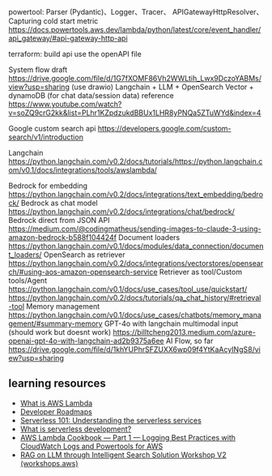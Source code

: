 powertool:
Parser (Pydantic)、Logger、Tracer、 APIGatewayHttpResolver、Capturing cold start metric
https://docs.powertools.aws.dev/lambda/python/latest/core/event_handler/api_gateway/#api-gateway-http-api

terraform:
build api use the openAPI file


System flow draft https://drive.google.com/file/d/1G7fXOMF86Vh2WWLtih_Lwx9DczoYABMs/view?usp=sharing (use drawio)
Langchain + LLM + OpenSearch Vector + dynamoDB (for chat data/session data) reference https://www.youtube.com/watch?v=soZQ9crG2kk&list=PLhr1KZpdzukdBBUx1LHR8yPNQa5ZTuWYd&index=4

Google custom search api https://developers.google.com/custom-search/v1/introduction

Langchain https://python.langchain.com/v0.2/docs/tutorials/https://python.langchain.com/v0.1/docs/integrations/tools/awslambda/

Bedrock for embedding
https://python.langchain.com/v0.2/docs/integrations/text_embedding/bedrock/
Bedrock as chat model
https://python.langchain.com/v0.2/docs/integrations/chat/bedrock/
Bedrock direct from JSON API
https://medium.com/@codingmatheus/sending-images-to-claude-3-using-amazon-bedrock-b588f104424f
Document loaders
https://python.langchain.com/v0.1/docs/modules/data_connection/document_loaders/
OpenSearch as retriever
https://python.langchain.com/v0.2/docs/integrations/vectorstores/opensearch/#using-aos-amazon-opensearch-service
Retriever as tool/Custom tools/Agent
https://python.langchain.com/v0.1/docs/use_cases/tool_use/quickstart/
https://python.langchain.com/v0.2/docs/tutorials/qa_chat_history/#retrieval-tool
Memory management
https://python.langchain.com/v0.1/docs/use_cases/chatbots/memory_management/#summary-memory
GPT-4o with langchain multimodal input (should work but doesnt work)
https://billtcheng2013.medium.com/azure-openai-gpt-4o-with-langchain-ad2b9375a6ee
AI Flow, so far
https://drive.google.com/file/d/1khYUPhrSFZUXX6wp09f4YtKaAcyINgS8/view?usp=sharing


## learning resources
- [What is AWS Lambda](https://serverlessland.com/content/service/lambda/guides/aws-lambda-fundamentals/what-is-aws-lambda)
- [Developer Roadmaps](https://roadmap.sh/roadmaps)
- [Serverless 101: Understanding the serverless services](https://serverlessland.com/learn/serverless-101)
- [What is serverless development?](https://docs.aws.amazon.com/serverless/latest/devguide/welcome.html)
- [AWS Lambda Cookbook — Part 1 — Logging Best Practices with CloudWatch Logs and Powertools for AWS](https://www.ranthebuilder.cloud/post/aws-lambda-cookbook-elevate-your-handler-s-code-part-1-logging)
- [RAG on LLM through Intelligent Search Solution Workshop V2 (workshops.aws)](https://catalog.us-east-1.prod.workshops.aws/workshops/486e5ddd-b414-4e7f-9bfd-3884a89353e3/en-US/02preinstall/21preinstall)